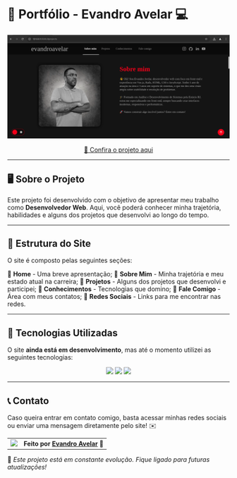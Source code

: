 # 🎨 Portfólio - Evandro Avelar 💻

<p align="center">
  <img src="assets/images/portifolio.png" alt="Imagem do projeto finalizado">
</p>

<p align="center">
  <a href="">🔗 Confira o projeto aqui</a>
</p>

---

## 🖥️ Sobre o Projeto

Este projeto foi desenvolvido com o objetivo de apresentar meu trabalho como **Desenvolvedor Web**. Aqui, você poderá conhecer minha trajetória, habilidades e alguns dos projetos que desenvolvi ao longo do tempo.

---

## 📌 Estrutura do Site

O site é composto pelas seguintes seções:

🔹 **Home** - Uma breve apresentação;
🔹 **Sobre Mim** - Minha trajetória e meu estado atual na carreira;
🔹 **Projetos** - Alguns dos projetos que desenvolvi e participei;
🔹 **Conhecimentos** - Tecnologias que domino;
🔹 **Fale Comigo** - Área com meus contatos;
🔹 **Redes Sociais** - Links para me encontrar nas redes.

---

## 🚀 Tecnologias Utilizadas

O site **ainda está em desenvolvimento**, mas até o momento utilizei as seguintes tecnologias:

<div align="center">
  <img src="https://img.shields.io/badge/HTML5-E34F26?style=for-the-badge&logo=html5&logoColor=white" />
  <img src="https://img.shields.io/badge/CSS3-1572B6?style=for-the-badge&logo=css3&logoColor=white" />
  <img src="https://img.shields.io/badge/JavaScript-F7DF1E?style=for-the-badge&logo=javascript&logoColor=black" />
</div>

---

## 📞 Contato

Caso queira entrar em contato comigo, basta acessar minhas redes sociais ou enviar uma mensagem diretamente pelo site! ✉️

<table>
  <tr>
    <td>
      <img src="https://avatars.githubusercontent.com/u/167115160?v=4" width="100px" />
    </td>
    <td>
      <strong>Feito por <a href="https://github.com/oevandroavelar">Evandro Avelar</a> 🚀</strong>
    </td>
  </tr>
</table>

📌 *Este projeto está em constante evolução. Fique ligado para futuras atualizações!*

